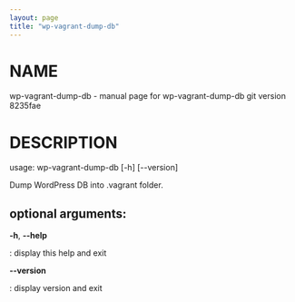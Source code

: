 ```yaml
---
layout: page
title: "wp-vagrant-dump-db"
---
```



NAME
====

wp-vagrant-dump-db - manual page for wp-vagrant-dump-db git version
8235fae

DESCRIPTION
===========

usage: wp-vagrant-dump-db \[-h\] \[\--version\]

Dump WordPress DB into .vagrant folder.

optional arguments:
-------------------

**-h**, **\--help**

:   display this help and exit

**\--version**

:   display version and exit
